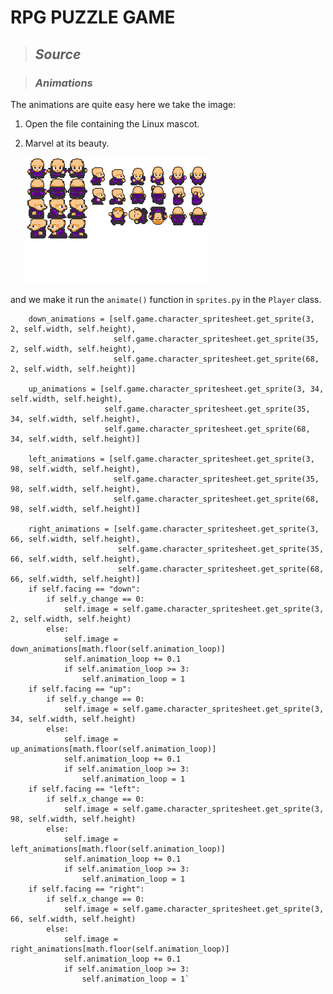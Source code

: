 
# RPG PUZZLE GAME

>## *Source*

>### *Animations*

The animations are quite easy here we take the image:


1. Open the file containing the Linux mascot.
2. Marvel at its beauty.

    ![img/character.png](img/character.png)

and we make it run the ` animate() ` function in `sprites.py` in the `Player` class. 

        down_animations = [self.game.character_spritesheet.get_sprite(3, 2, self.width, self.height),
                           self.game.character_spritesheet.get_sprite(35, 2, self.width, self.height),
                           self.game.character_spritesheet.get_sprite(68, 2, self.width, self.height)]

        up_animations = [self.game.character_spritesheet.get_sprite(3, 34, self.width, self.height),
                         self.game.character_spritesheet.get_sprite(35, 34, self.width, self.height),
                         self.game.character_spritesheet.get_sprite(68, 34, self.width, self.height)]

        left_animations = [self.game.character_spritesheet.get_sprite(3, 98, self.width, self.height),
                           self.game.character_spritesheet.get_sprite(35, 98, self.width, self.height),
                           self.game.character_spritesheet.get_sprite(68, 98, self.width, self.height)]

        right_animations = [self.game.character_spritesheet.get_sprite(3, 66, self.width, self.height),
                            self.game.character_spritesheet.get_sprite(35, 66, self.width, self.height),
                            self.game.character_spritesheet.get_sprite(68, 66, self.width, self.height)]
        if self.facing == "down":
            if self.y_change == 0:
                self.image = self.game.character_spritesheet.get_sprite(3, 2, self.width, self.height)
            else:
                self.image = down_animations[math.floor(self.animation_loop)]
                self.animation_loop += 0.1
                if self.animation_loop >= 3:
                    self.animation_loop = 1
        if self.facing == "up":
            if self.y_change == 0:
                self.image = self.game.character_spritesheet.get_sprite(3, 34, self.width, self.height)
            else:
                self.image = up_animations[math.floor(self.animation_loop)]
                self.animation_loop += 0.1
                if self.animation_loop >= 3:
                    self.animation_loop = 1
        if self.facing == "left":
            if self.x_change == 0:
                self.image = self.game.character_spritesheet.get_sprite(3, 98, self.width, self.height)
            else:
                self.image = left_animations[math.floor(self.animation_loop)]
                self.animation_loop += 0.1
                if self.animation_loop >= 3:
                    self.animation_loop = 1
        if self.facing == "right":
            if self.x_change == 0:
                self.image = self.game.character_spritesheet.get_sprite(3, 66, self.width, self.height)
            else:
                self.image = right_animations[math.floor(self.animation_loop)]
                self.animation_loop += 0.1
                if self.animation_loop >= 3:
                    self.animation_loop = 1`
